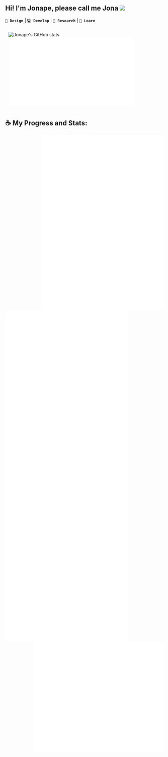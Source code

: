 ## Hi! I'm Jonape, please call me Jona <img src="https://media.giphy.com/media/hvRJCLFzcasrR4ia7z/giphy.gif" width="5%">
**`🎨 Design`** | **`💻 Develop`** | **`🔭 Research`** | **`🧠 Learn`** 
<div style="display: flex;">
  <div style="flex: 50%; padding: 10px;">
    <img src="https://github-readme-stats.vercel.app/api?username=jonapecabug&count_private=true&show_icons=true&theme=aura" align="top" alt="Jonape's GitHub stats" width="400"/>
    <img src="https://raw.githubusercontent.com/jonapecabug/jonapecabug/main/metrics.plugin.music.playlist.svg" align="top" width="400" />
  </div>
</div>

## ☕ My Progress and Stats:
[<img align="right" width="390" src="https://raw.githubusercontent.com/jonapecabug/jonapecabug/main/medias.svg"/>](#)
[<img align="left" width="390" src="https://raw.githubusercontent.com/jonapecabug/jonapecabug/main/wakatime.svg"/>](https://wakatime.com/@jonapecabug)
[<img align="left" width="390" src="https://raw.githubusercontent.com/jonapecabug/jonapecabug/main/anilist.svg">](https://anilist.co/user/jonapecabug/)
[<img align="right" width="415" src="https://raw.githubusercontent.com/jonapecabug/jonapecabug/main/metrics.plugin.16personalities.svg">](https://www.16personalities.com/profile/reports/personality-traits)



